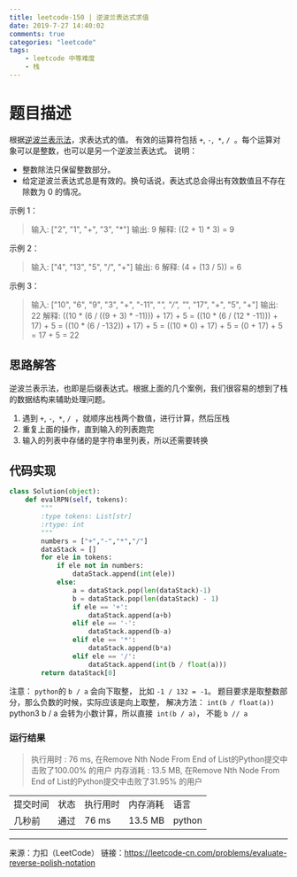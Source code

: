```yaml
---
title: leetcode-150 | 逆波兰表达式求值
date: 2019-7-27 14:40:02
comments: true
categories: "leetcode"
tags: 
    - leetcode 中等难度
    - 栈
---
```

# 题目描述
根据[逆波兰表示法](https://baike.baidu.com/item/%E9%80%86%E6%B3%A2%E5%85%B0%E5%BC%8F/128437)，求表达式的值。
有效的运算符包括 `+`, `-`,` *`, `/ `。每个运算对象可以是整数，也可以是另一个逆波兰表达式。
说明：
* 整数除法只保留整数部分。
* 给定逆波兰表达式总是有效的。换句话说，表达式总会得出有效数值且不存在除数为 0 的情况。

示例 1：
>输入: ["2", "1", "+", "3", "*"]
输出: 9
解释: ((2 + 1) * 3) = 9

示例 2：
>输入: ["4", "13", "5", "/", "+"]
输出: 6
解释: (4 + (13 / 5)) = 6

示例 3：
>输入: ["10", "6", "9", "3", "+", "-11", "*", "/", "*", "17", "+", "5", "+"]
输出: 22
解释: 
  ((10 * (6 / ((9 + 3) * -11))) + 17) + 5
= ((10 * (6 / (12 * -11))) + 17) + 5
= ((10 * (6 / -132)) + 17) + 5
= ((10 * 0) + 17) + 5
= (0 + 17) + 5
= 17 + 5
= 22

## 思路解答
逆波兰表示法，也即是后缀表达式。根据上面的几个案例，我们很容易的想到了栈的数据结构来辅助处理问题。
1. 遇到 `+`, `-`,` *`, `/ `，就顺序出栈两个数值，进行计算，然后压栈
2. 重复上面的操作，直到输入的列表跑完
3. 输入的列表中存储的是字符串里列表，所以还需要转换

## 代码实现

``` python
class Solution(object):
    def evalRPN(self, tokens):
        """
        :type tokens: List[str]
        :rtype: int
        """
        numbers = ["+","-","*","/"]
        dataStack = []
        for ele in tokens:
            if ele not in numbers:
                dataStack.append(int(ele))
            else:
                a = dataStack.pop(len(dataStack)-1)
                b = dataStack.pop(len(dataStack) - 1)
                if ele == '+':
                    dataStack.append(a+b)
                elif ele == '-':
                    dataStack.append(b-a)
                elif ele == '*':
                    dataStack.append(b*a)
                elif ele == '/':
                    dataStack.append(int(b / float(a)))
        return dataStack[0]
```

注意：
`python`的 `b / a` 会向下取整， 比如 `-1 / 132 = -1`。 题目要求是取整数部分，那么负数的时候，实际应该是向上取整， 解决方法： `int(b / float(a))`
python3 b / a 会转为小数计算，所以直接` int(b / a)`， 不能 `b // a`
### 运行结果

>执行用时 : 76 ms, 在Remove Nth Node From End of List的Python提交中击败了100.00% 的用户
内存消耗 : 13.5 MB, 在Remove Nth Node From End of List的Python提交中击败了31.95% 的用户
<table><tr><td>提交时间</td><td>状态</td><td>执行用时</td><td>内存消耗</td><td>语言</td></tr><tr><td>几秒前</td><td>通过</td><td>76 ms</td><td>13.5 MB</td><td>python</td></tr></table>

---
来源：力扣（LeetCode）
链接：https://leetcode-cn.com/problems/evaluate-reverse-polish-notation
